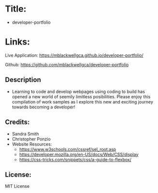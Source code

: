 # Title:
* developer-portfolio

# Links:
Live Application: https://mblackwellgca.github.io/developer-portfolio/

Github: https://github.com/mblackwellgca/developer-portfolio 

## Description
* Learning to code and develop webpages using coding to build has opened a new world of seemily limitless posibilities. Please enjoy this compilation of work samples as I explore this new and exciting journey towards becoming a developer!

## Credits:
* Sandra Smith
* Christopher Ponzio 
* Website Resources: 
    * https://www.w3schools.com/cssref/sel_root.asp
    * https://developer.mozilla.org/en-US/docs/Web/CSS/display
    * https://css-tricks.com/snippets/css/a-guide-to-flexbox/

## License:
MIT License